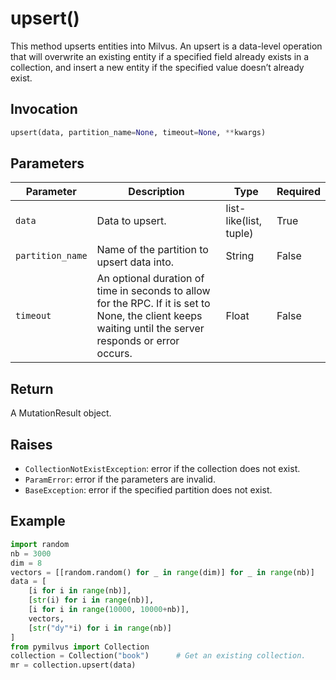 # upsert()

This method upserts entities into Milvus. An upsert is a data-level operation that will overwrite an existing entity if a specified field already exists in a collection, and insert a new entity if the specified value doesn’t already exist.

## Invocation

```python
upsert(data, partition_name=None, timeout=None, **kwargs)
```

## Parameters

| Parameter         | Description                                                  | Type                            | Required |
| ----------------- | ------------------------------------------------------------ | ------------------------------- | -------- |
| `data`            | Data to upsert.                                               | list-like(list, tuple)          | True     |
| `partition_name`  | Name of the partition to upsert data into.                    | String                          | False    |
| `timeout`         | An optional duration of time in seconds to allow for the RPC. If it is set to None, the client keeps waiting until the server responds or error occurs.                                 | Float                           | False    |

## Return

A MutationResult object.

## Raises

- `CollectionNotExistException`: error if the collection does not exist.
- `ParamError`: error if the parameters are invalid.
- `BaseException`: error if the specified partition does not exist.

## Example

```python
import random
nb = 3000
dim = 8
vectors = [[random.random() for _ in range(dim)] for _ in range(nb)]
data = [
    [i for i in range(nb)],
    [str(i) for i in range(nb)],
    [i for i in range(10000, 10000+nb)],
    vectors,
    [str("dy"*i) for i in range(nb)]
]
from pymilvus import Collection
collection = Collection("book")      # Get an existing collection.
mr = collection.upsert(data)
```